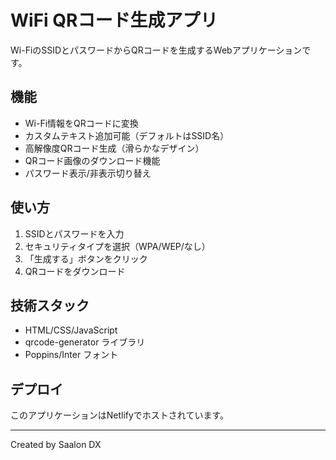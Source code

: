 # WiFi QRコード生成アプリ

Wi-FiのSSIDとパスワードからQRコードを生成するWebアプリケーションです。

## 機能

- Wi-Fi情報をQRコードに変換
- カスタムテキスト追加可能（デフォルトはSSID名）
- 高解像度QRコード生成（滑らかなデザイン）
- QRコード画像のダウンロード機能
- パスワード表示/非表示切り替え

## 使い方

1. SSIDとパスワードを入力
2. セキュリティタイプを選択（WPA/WEP/なし）
3. 「生成する」ボタンをクリック
4. QRコードをダウンロード

## 技術スタック

- HTML/CSS/JavaScript
- qrcode-generator ライブラリ
- Poppins/Inter フォント

## デプロイ

このアプリケーションはNetlifyでホストされています。

---

Created by Saalon DX